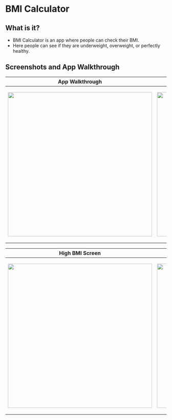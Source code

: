 # BMI Calculator

## What is it?
- BMI Calculator is an app where people can check their BMI.
- Here people can see if they are underweight, overweight, or perfectly healthy.

## Screenshots and App Walkthrough

| App Walkthrough | Home Screen | Perfect BMI Screen |
| --- | --- | --- |
| <p align="center"><img src="" height="450"/></p> | <p align="center"><img src="Screenshots and App Walkthrough/All User.png" height="450"/></p> | <p align="center"><img src="Screenshots and App Walkthrough/Create User.png" height="450"/></p> |

| High BMI Screen | Low BMI Screen |
| --- | --- |
| <p align="center"><img src="Screenshots and App Walkthrough/Searched User.png" height="450"/></p> | <p align="center"><img src="Screenshots and App Walkthrough/Update User.png" height="450"/></p> |

